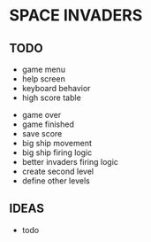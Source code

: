 ﻿# SPACE INVADERS


## TODO

* game menu
* help screen
* keyboard behavior
* high score table
 
- game over
- game finished
- save score
- big ship movement
- big ship firing logic
- better invaders firing logic
- create second level
- define other levels


## IDEAS

- todo


